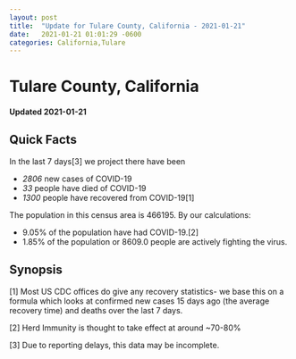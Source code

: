 ```yaml
---
layout: post
title:  "Update for Tulare County, California - 2021-01-21"
date:   2021-01-21 01:01:29 -0600
categories: California,Tulare
---
```


# Tulare County, California
#### Updated 2021-01-21

## Quick Facts

In the last 7 days[3] we project there have been
- *2806* new cases of COVID-19
- *33* people have died of COVID-19
- *1300* people have recovered from COVID-19[1]

The population in this census area is 466195. By our calculations:
- 9.05% of the population have had COVID-19.[2]
- 1.85% of the population or 8609.0 people are actively fighting the virus.

## Synopsis




[1] Most US CDC offices do give any recovery statistics- we base this on a formula which looks at confirmed new cases
15 days ago (the average recovery time) and deaths over the last 7 days.

[2] Herd Immunity is thought to take effect at around ~70-80%

[3] Due to reporting delays, this data may be incomplete.
 
    
